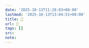 ```yaml
---
date: '2025-10-13T11:28:03+08:00'
lastmod: '2025-10-13T13:04:51+08:00'
title: 󰛌
url: 󰛌
tags: []
src:
note:
---
```

